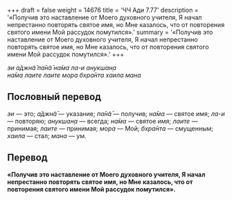 +++
draft = false
weight = 14676
title = 'ЧЧ Ади 7.77'
description = '«Получив это наставление от Моего духовного учителя, Я начал непрестанно повторять святое имя, но Мне казалось, что от повторения святого имени Мой рассудок помутился».'
summary = '«Получив это наставление от Моего духовного учителя, Я начал непрестанно повторять святое имя, но Мне казалось, что от повторения святого имени Мой рассудок помутился».'
+++

_эи а̄джн̃а̄ па̄н̃а̄ на̄ма ла-и анукшан̣а  
на̄ма лаите лаите мора бхра̄нта хаила мана_

## Пословный перевод

_эи_ — это; _а̄джн̃а̄_ — указание; _па̄н̃а̄_ — получив; _на̄ма_ — святое имя; _ла_\-_и_ — повторяю; _анукшан̣а_ — всегда; _на̄ма_ — святое имя; _лаите_ — принимая; _лаите_ — принимая; _мора_ — Мой; _бхра̄нта_ — смущенным; _хаила_ — стал; _мана_ — ум.

## Перевод

**«Получив это наставление от Моего духовного учителя, Я начал непрестанно повторять святое имя, но Мне казалось, что от повторения святого имени Мой рассудок помутился».**
